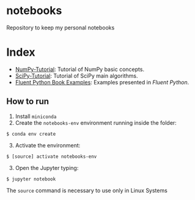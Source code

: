 # notebooks
Repository to keep my personal notebooks

# Index

* [NumPy-Tutorial](NumPy-Tutorial.ipynb): Tutorial of NumPy basic concepts.
* [SciPy-Tutorial](SciPy-Tutorial.ipynb): Tutorial of SciPy main algorithms.
* [Fluent Python Book Examples](Fluent_Python_Book_Examples.ipynb): Examples presented in _Fluent Python_.

## How to run

1. Install `miniconda`
2. Create the `notebooks-env` environment running inside the folder: 
```shell
$ conda env create
```
3. Activate the environment: 
```shell
$ [source] activate notebooks-env
```
3. Open the Jupyter typing: 
```shell
$ jupyter notebook
```

The `source` command is necessary to use only in Linux Systems
